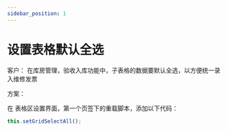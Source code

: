 ```yaml
---
sidebar_position: 1
---
```


# 设置表格默认全选


客户： 在库房管理，验收入库功能中，子表格的数据要默认全选，以方便统一录入维修发票


方案：

在 表格区设置界面，第一个页签下的重载脚本，添加以下代码：

```javascript
this.setGridSelectAll();
```
